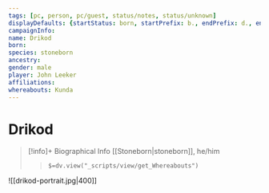 ```yaml
---
tags: [pc, person, pc/guest, status/notes, status/unknown]
displayDefaults: {startStatus: born, startPrefix: b., endPrefix: d., endStatus: died}
campaignInfo:
name: Drikod
born:
species: stoneborn
ancestry:
gender: male
player: John Leeker
affiliations:
whereabouts: Kunda
---
```

# Drikod
>[!info]+ Biographical Info
> [[Stoneborn|stoneborn]], he/him
>> `$=dv.view("_scripts/view/get_Whereabouts")`

![[drikod-portrait.jpg|400]]